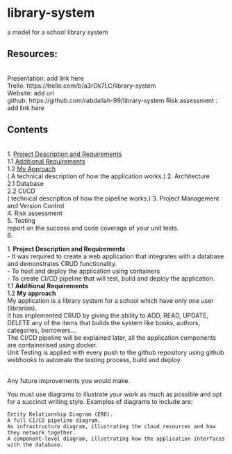 # library-system <br>
a model for a school library system <br>
<h2> Resources: </h2><br>
Presentation: add link here <br>
Trello: https://trello.com/b/a3rDk7LC/library-system <br>
Website:   add url <br>
github: https://github.com/rabdallah-99/library-system
Risk assessment : add link here <br>

<h2> Contents </h2> <br>
1. <a href="#C1">Project Description and Requirements </a> <br> 
   1.1 <a href="#C2"> Additional Requirements  </a><br>
   1.2 <a href="#C3"> My Approach  </a> <br> ( A technical description of how the application works.)
2. Architecture <br>
   2.1 Database <br>
   2.2 CI/CD  <br> ( technical description of how the pipeline works.)
3. Project Management and Version Control <br>
4. Risk assessment <br>
5. Testing  <br>  report on the success and code coverage of your unit tests. <br>
6. 

1.<b id=C1> Project Description and Requirements </b><br>
    - It was required to create a web application that integrates with a database and demonstrates CRUD functionality.<br>
    - To host and deploy the application using containers <br>
    - To create CI/CD pipeline that will test, build and deploy the application. <br>
    1.1 <b id=C2> Additional Requirements </b> <br>
    1.2 <b id=C3> My approach </b> <br>
          My application is a library system for a school which have only one user (librarian).<br>
          It has implemented CRUD by giving the ability to ADD, READ, UPDATE, DELETE any of the items that builds the system like books, authors, categories, borrowers...<br>
        The CI/CD pipeline will be explained later, all the application components are containerised using docker.<br>
        Unit Testing is applied with every push to the github repository using github webhooks to automate the testing process, build and deploy.<br><br>


         

Any future improvements you would make.

You must use diagrams to illustrate your work as much as possible and opt for a succinct writing style. Examples of diagrams to include are:

    Entity Relationship Diagram (ERD).
    A full CI/CD pipeline diagram.
    An infrastructure diagram, illustrating the cloud resources and how they network together.
    A component-level diagram, illustrating how the application interfaces with the database.

